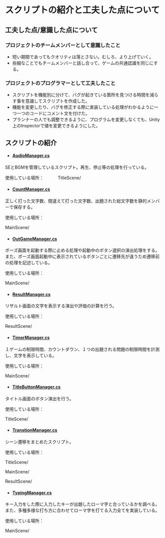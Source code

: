 # スクリプトの紹介と工夫した点について
## 工夫した点/意識した点について
### プロジェクトのチームメンバーとして意識したこと
- 短い期間であってもクオリティは落とさない。むしろ、より上げていく。
- 些細なことでもチームメンバーと話し合って、ゲームの共通認識を同じにする。

### プロジェクトのプログラマーとして工夫したこと
- スクリプトを機能別に分けて、バグが起きている箇所を見つける時間を減らす事を意識してスクリプトを作成した。
- 機能を変更したり、バグを修正する際に実装している処理がわかるように一つ一つのコードにコメント文を付けた。
- プランナーの人でも調整できるように、プログラムを変更しなくても、Unity上のInspectorで値を変更できるようにした。


## スクリプトの紹介
- #### [AudioManager.cs](TypeBeat/Assets/Script/AudioManager.cs)
SEとBGMを管理しているスクリプト。再生、停止等の処理を行っている。

使用している場所：　　　
TitleScene/

- #### [CountManager.cs](TypeBeat/Assets/Script/CountManager.cs)
正しく打った文字数、間違えて打った文字数、出題された総文字数を静的メンバーで保存する。

使用している場所：

MainScene/

- #### [OutGameManager.cs](TypeBeat/Assets/Script/OutGameManager.cs)
ポーズ画面を起動する際に止める処理や起動中のボタン選択の演出処理をする。
また、ポーズ画面起動中に表示されているボタンごとに遷移先が違うため遷移前の処理を記述している。

使用している場所：

MainScene/

- #### [ResultManager.cs](TypeBeat/Assets/Script/ResultManager.cs)
リザルト画面の文字を表示する演出や評価の計算を行う。

使用している場所：

ResultScene/

- #### [TimerManager.cs](TypeBeat/Assets/Script/TimerManager.cs)
１ゲームの制限時間、カウントダウン、１つの出題される問題の制限時間を計測し、文字を表示している。

使用している場所：

MainScene/

- #### [TitleButtonManager.cs](TypeBeat/Assets/Script/TitleButtonManager.cs)
タイトル画面のボタン演出を行う。

使用している場所：

TitleScene/

- #### [TranstionManager.cs](TypeBeat/Assets/Script/TranstionManager.cs)
シーン遷移をまとめたスクリプト。

使用している場所：

TitleScene/

MainScene/

ResultScene/

- #### [TypingManager.cs](TypeBeat/Assets/Script/TypingManager.cs)
キー入力をした際に入力したキーが出題したローマ字と合っているかを調べる。
また、多種多様な打ち方に合わせてローマ字を打てる入力全てを実装している。

使用している場所：

MainScene/
